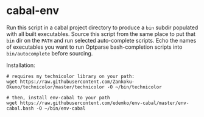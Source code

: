 # cabal-env

Run this script in a cabal project directory to produce a `bin` subdir populated with all built executables.
Source this script from the same place to put that `bin` dir on the `PATH` and run selected auto-complete scripts.
Echo the names of executables you want to run Optparse bash-completion scripts into `bin/autocomplete` before sourcing.

Installation:

```
# requires my technicolor library on your path:
wget https://raw.githubusercontent.com/Zankoku-Okuno/technicolor/master/technicolor -O ~/bin/technicolor

# then, install env-cabal to your path
wget https://raw.githubusercontent.com/edemko/env-cabal/master/env-cabal.bash -O ~/bin/env-cabal
```

